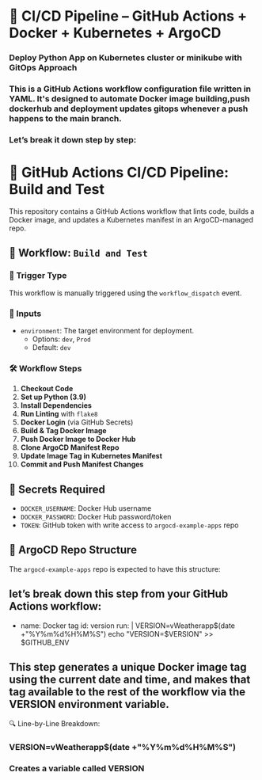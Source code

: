 # 🚀 CI/CD Pipeline – GitHub Actions + Docker + Kubernetes + ArgoCD
### Deploy Python  App on Kubernetes cluster or minikube with GitOps Approach
### This is a GitHub Actions workflow configuration file written in YAML. It's designed to automate Docker image building,push dockerhub and deployment updates gitops whenever a push happens to the main branch.
### Let’s break it down step by step:
# 🚀 GitHub Actions CI/CD Pipeline: Build and Test

This repository contains a GitHub Actions workflow that lints code, builds a Docker image, and updates a Kubernetes manifest in an ArgoCD-managed repo.

## 📂 Workflow: `Build and Test`

### 🔧 Trigger Type

This workflow is manually triggered using the `workflow_dispatch` event.

### 🧾 Inputs

- `environment`: The target environment for deployment.
  - Options: `dev`, `Prod`
  - Default: `dev`

### 🛠️ Workflow Steps

1. **Checkout Code**
2. **Set up Python (3.9)**
3. **Install Dependencies**
4. **Run Linting** with `flake8`
5. **Docker Login** (via GitHub Secrets)
6. **Build & Tag Docker Image**
7. **Push Docker Image to Docker Hub**
8. **Clone ArgoCD Manifest Repo**
9. **Update Image Tag in Kubernetes Manifest**
10. **Commit and Push Manifest Changes**

## 🔐 Secrets Required

- `DOCKER_USERNAME`: Docker Hub username
- `DOCKER_PASSWORD`: Docker Hub password/token
- `TOKEN`: GitHub token with write access to `argocd-example-apps` repo

## 📁 ArgoCD Repo Structure

The `argocd-example-apps` repo is expected to have this structure:

## let’s break down this step from your GitHub Actions workflow:

- name: Docker tag
  id: version
  run: |
    VERSION=vWeatherapp$(date +"%Y%m%d%H%M%S")
    echo "VERSION=$VERSION" >> $GITHUB_ENV
## This step generates a unique Docker image tag using the current date and time, and makes that tag available to the rest of the workflow via the VERSION environment variable.
🔍 Line-by-Line Breakdown:
### VERSION=vWeatherapp$(date +"%Y%m%d%H%M%S")
### Creates a variable called VERSION
